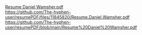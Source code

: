﻿[Resume Daniel Wamsher.pdf](https://github.com/The-hyphen-user/resumePDF/files/11845820/Resume.Daniel.Wamsher.pdf)  
https://github.com/The-hyphen-user/resumePDF/files/11845820/Resume.Daniel.Wamsher.pdf
https://github.com/The-hyphen-user/resumePDF/blob/main/Resume%20Daniel%20Wamsher.pdf

